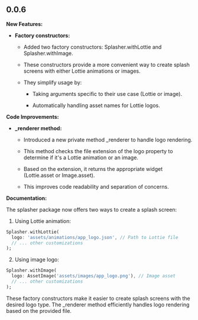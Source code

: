 ## 0.0.6

**New Features:**

* **Factory constructors:**

  * Added two factory constructors: Splasher.withLottie and Splasher.withImage.

  * These constructors provide a more convenient way to create splash screens with either Lottie animations or images.

  * They simplify usage by:

    * Taking arguments specific to their use case (Lottie or image).

    * Automatically handling asset names for Lottie logos.

**Code Improvements:**

* **\_renderer method:**

  * Introduced a new private method \_renderer to handle logo rendering.

  * This method checks the file extension of the logo property to determine if it's a Lottie animation or an image.

  * Based on the extension, it returns the appropriate widget (Lottie.asset or Image.asset).

  * This improves code readability and separation of concerns.

**Documentation:**

The splasher package now offers two ways to create a splash screen:

1. Using Lottie animation:

```dart
Splasher.withLottie(
  logo: 'assets/animations/app_logo.json', // Path to Lottie file
  // ... other customizations
);
```

2. Using image logo:

```dart
Splasher.withImage(
  logo: AssetImage('assets/images/app_logo.png'), // Image asset
  // ... other customizations
);
```

These factory constructors make it easier to create splash screens with the desired logo type. The \_renderer method efficiently handles logo rendering based on the provided file.
